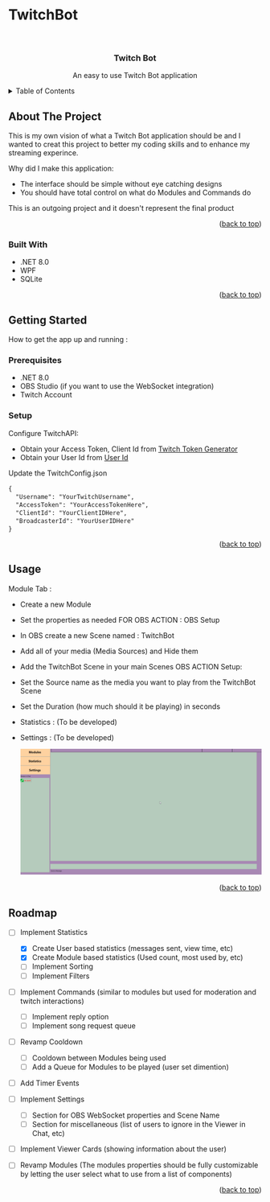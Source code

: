 # TwitchBot
<a id="readme-top"></a>


<!-- PROJECT LOGO -->
<br />
<div align="center">

  <h3 align="center">Twitch Bot</h3>

  <p align="center">
    An easy to use Twitch Bot application
  </p>
</div>



<!-- TABLE OF CONTENTS -->
<details>
  <summary>Table of Contents</summary>
  <ol>
    <li>
      <a href="#about-the-project">About The Project</a>
      <ul>
        <li><a href="#built-with">Built With</a></li>
      </ul>
    </li>
    <li>
      <a href="#getting-started">Getting Started</a>
      <ul>
        <li><a href="#prerequisites">Prerequisites</a></li>
      </ul>
    </li>
    <li><a href="#usage">Usage</a></li>
    <li><a href="#roadmap">Roadmap</a></li>
  </ol>
</details>



<!-- ABOUT THE PROJECT -->
## About The Project

This is my own vision of what a Twitch Bot application should be and I wanted to creat this project to better my coding skills and to enhance my streaming experince.

Why did I make this application:
* The interface should be simple without eye catching designs
* You should have total control on what do Modules and Commands do


This is an outgoing project and it doesn't represent the final product

<p align="right">(<a href="#readme-top">back to top</a>)</p>



### Built With


* .NET 8.0
* WPF
* SQLite

<p align="right">(<a href="#readme-top">back to top</a>)</p>



<!-- GETTING STARTED -->
## Getting Started

How to get the app up and running :

### Prerequisites

* .NET 8.0
* OBS Studio (if you want to use the WebSocket integration)
* Twitch Account

### Setup

Configure TwitchAPI:
* Obtain your Access Token, Client Id from [Twitch Token Generator](https://twitchtokengenerator.com/)
* Obtain your User Id from [User Id](https://www.streamweasels.com/tools/convert-twitch-username-%20to-user-id/)

Update the TwitchConfig.json
```
{
  "Username": "YourTwitchUsername",
  "AccessToken": "YourAccessTokenHere",
  "ClientId": "YourClientIDHere",
  "BroadcasterId": "YourUserIDHere"
}
```

<p align="right">(<a href="#readme-top">back to top</a>)</p>



<!-- USAGE EXAMPLES -->
## Usage

Module Tab : 
* Create a new Module
* Set the properties as needed
FOR OBS ACTION :
OBS Setup
* In OBS create a new Scene named : TwitchBot
* Add all of your media (Media Sources) and Hide them
* Add the TwitchBot Scene in your main Scenes
OBS ACTION Setup:
* Set the Source name as the media you want to play from the TwitchBot Scene
* Set the Duration (how much should it be playing) in seconds

* Statistics : (To be developed)
* Settings : (To be developed)

  ![](https://github.com/Roberto16121/TwitchBot/blob/master/_Github/Demonstation.gif)

<p align="right">(<a href="#readme-top">back to top</a>)</p>



<!-- ROADMAP -->
## Roadmap
- [ ] Implement Statistics
  - [x] Create User based statistics (messages sent, view time, etc)
  - [x] Create Module based statistics (Used count, most used by, etc)
  - [ ] Implement Sorting
  - [ ] Implement Filters
- [ ] Implement Commands (similar to modules but used for moderation and twitch interactions)
  - [ ] Implement reply option
  - [ ] Implement song request queue
- [ ] Revamp Cooldown
  - [ ] Cooldown between Modules being used
  - [ ] Add a Queue for Modules to be played (user set dimention)
- [ ] Add Timer Events
- [ ] Implement Settings
    - [ ] Section for OBS WebSocket properties and Scene Name
    - [ ] Section for miscellaneous (list of users to ignore in the Viewer in Chat, etc)
- [ ] Implement Viewer Cards (showing information about the user)
- [ ] Revamp Modules (The modules properties should be fully customizable by letting the user select what to use from a list of components)


<p align="right">(<a href="#readme-top">back to top</a>)</p>

